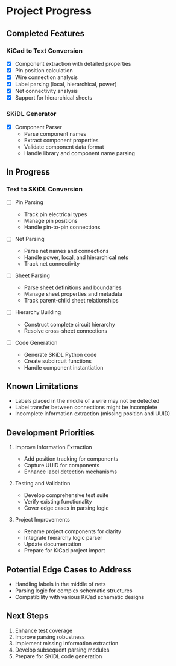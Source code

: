 # Project Progress

## Completed Features
### KiCad to Text Conversion
- [x] Component extraction with detailed properties
- [x] Pin position calculation
- [x] Wire connection analysis
- [x] Label parsing (local, hierarchical, power)
- [x] Net connectivity analysis
- [x] Support for hierarchical sheets

### SKiDL Generator
- [x] Component Parser
  * Parse component names
  * Extract component properties
  * Validate component data format
  * Handle library and component name parsing

## In Progress
### Text to SKiDL Conversion
- [ ] Pin Parsing
  * Track pin electrical types
  * Manage pin positions
  * Handle pin-to-pin connections

- [ ] Net Parsing
  * Parse net names and connections
  * Handle power, local, and hierarchical nets
  * Track net connectivity

- [ ] Sheet Parsing
  * Parse sheet definitions and boundaries
  * Manage sheet properties and metadata
  * Track parent-child sheet relationships

- [ ] Hierarchy Building
  * Construct complete circuit hierarchy
  * Resolve cross-sheet connections

- [ ] Code Generation
  * Generate SKiDL Python code
  * Create subcircuit functions
  * Handle component instantiation

## Known Limitations
- Labels placed in the middle of a wire may not be detected
- Label transfer between connections might be incomplete
- Incomplete information extraction (missing position and UUID)

## Development Priorities
1. Improve Information Extraction
   - Add position tracking for components
   - Capture UUID for components
   - Enhance label detection mechanisms

2. Testing and Validation
   - Develop comprehensive test suite
   - Verify existing functionality
   - Cover edge cases in parsing logic

3. Project Improvements
   - Rename project components for clarity
   - Integrate hierarchy logic parser
   - Update documentation
   - Prepare for KiCad project import

## Potential Edge Cases to Address
- Handling labels in the middle of nets
- Parsing logic for complex schematic structures
- Compatibility with various KiCad schematic designs

## Next Steps
1. Enhance test coverage
2. Improve parsing robustness
3. Implement missing information extraction
4. Develop subsequent parsing modules
5. Prepare for SKiDL code generation
